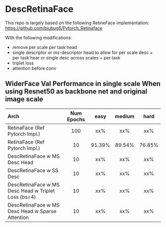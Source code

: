 # DescRetinaFace 

This repo is largely based on the following RetineFace implementation:
https://github.com/biubug6/Pytorch_Retinaface

With the following modifications:
- remove per scale per task head
- single descriptor or ms-descriptor head to allow for per scale desc + per task hear or single desc across scales + per task 
- triplet loss
-  attention before conv

## WiderFace Val Performance in single scale When using Resnet50 as backbone net and original image scale 
| Arch | Num Epochs | easy | medium | hard |
|:-|:-:|:-:|:-:|:-:|
| RetinaFace (Ref Pytorch Impl.) | 100 | xx% | xx% | xx% |
| RetinaFace (Ref Pytorch Impl.) | 10 | 91.39% | 89.54% | 76.85% |
| DescRetinaFace w MS Desc Head| 10 | xx% | xx% | xx% |
| DescRetinaFace w SS Desc | 10 | xx% | xx% | xx% |`
| DescRetinaFace w MS Desc Head w Triplet Loss (bs=4)| 10 | xx% | xx% | xx% |
| DescRetinaFace w MS Desc Head w Sparse Attention| 10 | xx% | xx% | xx% |



